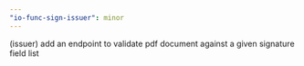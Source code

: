 ```yaml
---
"io-func-sign-issuer": minor
---
```


(issuer) add an endpoint to validate pdf document against a given signature field list
